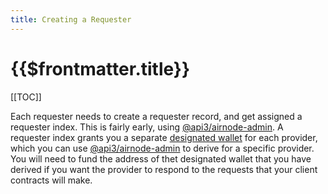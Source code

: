 ```yaml
---
title: Creating a Requester
---
```


# {{$frontmatter.title}}

<TocHeader />
[[TOC]]

Each requester needs to create a requester record, and get assigned a requester index. This is fairly early, using [@api3/airnode-admin](https://github.com/api3dao/airnode/tree/master/packages/admin#create-requester). A requester index grants you a separate [designated wallet](../../protocols/request-response/designated-wallet.md) for each provider, which you can use [@api3/airnode-admin](https://github.com/api3dao/airnode/tree/master/packages/admin#derive-designated-wallet) to derive for a specific provider. You will need to fund the address of thet designated wallet that you have derived if you want the provider to respond to the requests that your client contracts will make.
